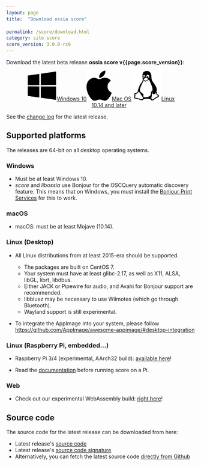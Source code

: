 ```yaml
---
layout: page
title:  "Download ossia score"

permalink: /score/download.html
category: site-score
score_version: 3.0.0-rc6
---
```


Download the latest beta release __ossia score v{{page.score_version}}__:
<p style="display: flex; justify-content: center;align-content:space-evenly;" align="center">
<a href="https://github.com/ossia/score/releases/download/v{{page.score_version}}/ossia.score-{{page.score_version}}-win64.exe" target="_blank" class="page-button download-page"><img src="../assets/windows_logo_2012-Black.svg" height="80px"/>Windows 10</a>
<a href="https://github.com/ossia/score/releases/download/v{{page.score_version}}/ossia.score-{{page.score_version}}-macOS.dmg"  target="_blank" class="page-button download-page" ><img src="../assets/apple_logo_black.svg" height="80px"/>Mac OS<br/>10.14 and later</a>
<a href="https://github.com/ossia/score/releases/download/v{{page.score_version}}/ossia.score-{{page.score_version}}-linux-amd64.AppImage" target="_blank" class="page-button download-page"><img src="../assets/Linux_Platform.svg" height="80px"/>Linux</a>
</p>
See the <a href="https://github.com/ossia/score/releases/latest" target="_blank">change log</a> for the latest release.

## Supported platforms

The releases are 64-bit on all desktop operating systems.

### Windows

* Must be at least Windows 10.
* *score* and *libossia* use Bonjour for the OSCQuery automatic discovery feature.
  This means that on Windows, you must install the [Bonjour Print Services](https://support.apple.com/kb/dl999?locale=en_US) for this to work.

### macOS

* macOS: must be at least Mojave (10.14).

### Linux (Desktop)

* All Linux distributions from at least 2015-era should be supported.
  * The packages are built on CentOS 7.
  * Your system must have at least glibc-2.17, as well as X11, ALSA, libGL, librt, libdbus.
  * Either JACK or Pipewire for audio, and Avahi for Bonjour support are recommended.
  * libbluez may be necessary to use Wiimotes (which go through Bluetooth).
  * Wayland support is still experimental.

* To integrate the AppImage into your system, please follow
  https://github.com/AppImage/awesome-appimage/#desktop-integration

### Linux (Raspberry Pi, embedded...)

* Raspberry Pi 3/4 (experimental, AArch32 build): [available here](https://github.com/ossia/score/releases/download/v3.0.0-rc6/ossia.score-3.0.0-rc6-rpi-aarch32.zip)!

* Read the [documentation](https://ossia.io/score-docs/in-depth/embedded.html) before running score on a Pi.

### Web

* Check out our experimental WebAssembly build: [right here](https://ossia.io/score-web)!

## Source code

The source code for the latest release can be downloaded from here:
* Latest release's <a href="https://github.com/ossia/score/releases/download/v{{page.score_version}}/ossia.score-{{page.score_version}}-src.tar.xz">source code</a>
* Latest release's <a href="https://github.com/ossia/score/releases/download/v{{page.score_version}}/ossia.score-{{page.score_version}}-src.tar.xz.asc">source code signature</a>
* Alternatively, you can fetch the latest source code <a href="https://github.com/ossia/score">directly from Github</a>
